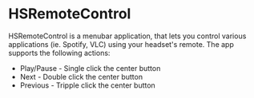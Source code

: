 # HSRemoteControl

HSRemoteControl is a menubar application, that lets you control various applications (ie. Spotify, VLC) using your headset's remote. The app supports the following actions:
- Play/Pause  - Single click the center button
- Next        - Double click the center button
- Previous    - Tripple click the center button
